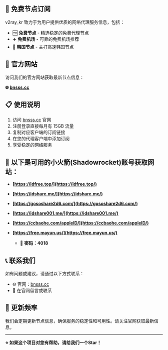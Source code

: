 ## 🚀 免费节点订阅

v2ray_kr 致力于为用户提供优质的网络代理服务信息，包括：

- 🆓 **免费节点** - 精选稳定的免费代理节点
- ✈️ **免费机场** - 可靠的免费机场推荐
- 💎 **韩国节点** - 主打高速韩国节点

## 🔗 官方网站

访问我们的官方网站获取最新节点信息：

**🌐 [bnsss.cc](https://bnsss.cc)**

## 📋 使用说明

1. 访问 [bnsss.cc](https://bnsss.cc) 官网
2. 注册登录直接每月有 15GB 流量
3. 复制对应客户端的订阅链接
4. 在您的代理客户端中添加订阅
5. 享受稳定的网络服务


## 🚀 以下是可用的小火箭(Shadowrocket)账号获取网站：


- **[https://idfree.top/](https://idfree.top/)**

- **[https://idshare.me/](https://idshare.me/)**

- **[https://gososhare2d6.com/](https://gososhare2d6.com/)**

- **[https://idshare001.me/](https://idshare001.me/)**

- **[https://ccbaohe.com/appleID/](https://ccbaohe.com/appleID/)**

- **[https://free.mayun.us/](https://free.mayun.us/)** 
  - 🔑 **密码：4018**



## 📞 联系我们

如有问题或建议，请通过以下方式联系：

- 🌐 官网：[bnsss.cc](https://bnsss.cc)
- 📧 在官网留言或联系

## 🔄 更新频率

我们会定期更新节点信息，确保服务的稳定性和可用性。请关注官网获取最新信息。

---

**⭐ 如果这个项目对您有帮助，请给我们一个Star！**
